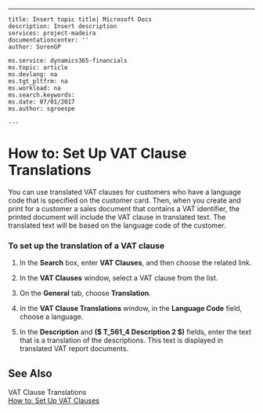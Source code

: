 ---
    title: Insert topic title| Microsoft Docs
    description: Insert description
    services: project-madeira
    documentationcenter: ''
    author: SorenGP

    ms.service: dynamics365-financials
    ms.topic: article
    ms.devlang: na
    ms.tgt_pltfrm: na
    ms.workload: na
    ms.search.keywords:
    ms.date: 07/01/2017
    ms.author: sgroespe

    ---
# How to: Set Up VAT Clause Translations
You can use translated VAT clauses for customers who have a language code that is specified on the customer card. Then, when you create and print for a customer a sales document that contains a VAT identifier, the printed document will include the VAT clause in translated text. The translated text will be based on the language code of the customer.  
  
### To set up the translation of a VAT clause  
  
1.  In the **Search** box, enter **VAT Clauses**, and then choose the related link.  
  
2.  In the **VAT Clauses** window, select a VAT clause from the list.  
  
3.  On the **General** tab, choose **Translation**.  
  
4.  In the **VAT Clause Translations** window, in the **Language Code** field, choose a language.  
  
5.  In the **Description** and **\($ T\_561\_4 Description 2 $\)** fields, enter the text that is a translation of the descriptions. This text is displayed in translated VAT report documents.  
  
## See Also  
 VAT Clause Translations   
 [How to: Set Up VAT Clauses](../FullExperience/how-to-set-up-vat-clauses.md)